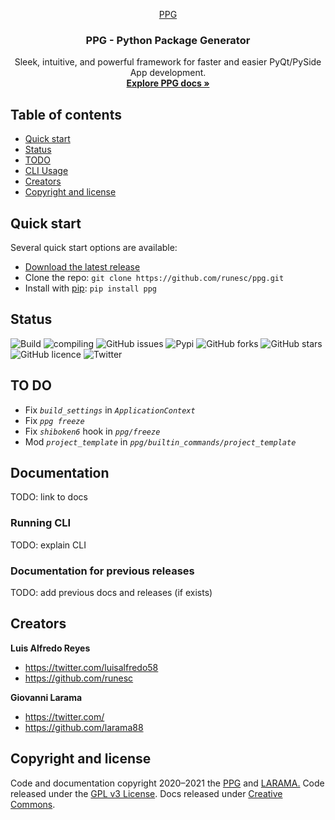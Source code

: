 <p align="center">
  <a href="#">
    PPG
  </a>
</p>

<h3 align="center">PPG - Python Package Generator</h3>

<p align="center">
  Sleek, intuitive, and powerful framework for faster and easier PyQt/PySide App development.
  <br>
  <a href="#"><strong>Explore PPG docs »</strong></a>
  <br>
</p>


## Table of contents

- [Quick start](#quick-start)
- [Status](#status)
- [TODO](#TO-DO)
- [CLI Usage](#running-cli)
- [Creators](#creators)
- [Copyright and license](#copyright-and-license)


## Quick start

Several quick start options are available:

- [Download the latest release](#)
- Clone the repo: `git clone https://github.com/runesc/ppg.git`
- Install with [pip](https://pypi.org/): `pip install ppg`


## Status

![Build](https://img.shields.io/badge/build-v1.0.0--alpha-orange)
![compiling](https://img.shields.io/badge/compiling%20projects-failing-red)
![GitHub issues](https://img.shields.io/github/issues/runesc/Refresh-UI)
![Pypi](https://img.shields.io/badge/pip-v1.0.0-blue)
![GitHub forks](https://img.shields.io/github/forks/runesc/Refresh-UI)
![GitHub stars](https://img.shields.io/github/stars/runesc/Refresh-UI)
![GitHub licence](	https://img.shields.io/github/license/runesc/PPG)
![Twitter](https://img.shields.io/twitter/url?url=https%3A%2F%2Fgithub.com%2Frunesc%2FPPG
)

## TO DO
- Fix *`build_settings`* in *`ApplicationContext`*
- Fix *`ppg freeze`*
- Fix *`shiboken6`* hook in *`ppg/freeze`*
- Mod *`project_template`* in *`ppg/builtin_commands/project_template`*

## Documentation

TODO: link to docs

### Running CLI

TODO: explain CLI

### Documentation for previous releases

TODO: add previous docs and releases (if exists)


## Creators

**Luis Alfredo Reyes**

- <https://twitter.com/luisalfredo58>
- <https://github.com/runesc>

**Giovanni Larama**

- <https://twitter.com/>
- <https://github.com/larama88>



## Copyright and license

Code and documentation copyright 2020–2021 the [PPG](#) and [LARAMA.](https://larama.cl/) Code released under the [GPL v3 License](#). Docs released under [Creative Commons](https://creativecommons.org/licenses/by/3.0/).